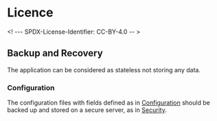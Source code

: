 # Licence

<! --- SPDX-License-Identifier: CC-BY-4.0  -- >

## Backup and Recovery

The application can be considered as stateless not storing any data.

### Configuration

The configuration files with fields defined as in [Configuration](configuration.md) should be backed up and stored on a secure server, as in [Security](security.md).
